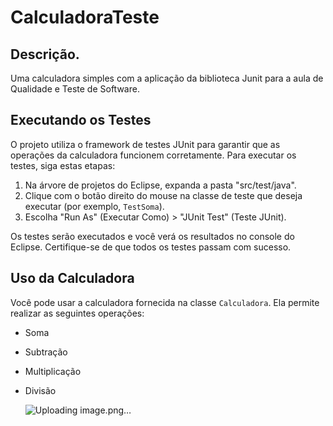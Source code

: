 # CalculadoraTeste

## Descrição.
Uma calculadora simples com a aplicação da biblioteca Junit para a aula de Qualidade e Teste de Software.

## Executando os Testes
O projeto utiliza o framework de testes JUnit para garantir que as operações da calculadora funcionem corretamente. Para executar os testes, siga estas etapas:

1. Na árvore de projetos do Eclipse, expanda a pasta "src/test/java".
2. Clique com o botão direito do mouse na classe de teste que deseja executar (por exemplo, `TestSoma`).
3. Escolha "Run As" (Executar Como) > "JUnit Test" (Teste JUnit).

Os testes serão executados e você verá os resultados no console do Eclipse. Certifique-se de que todos os testes passam com sucesso.

## Uso da Calculadora

Você pode usar a calculadora fornecida na classe `Calculadora`. Ela permite realizar as seguintes operações:

- Soma
- Subtração
- Multiplicação
- Divisão

  ![Uploading image.png…]()


